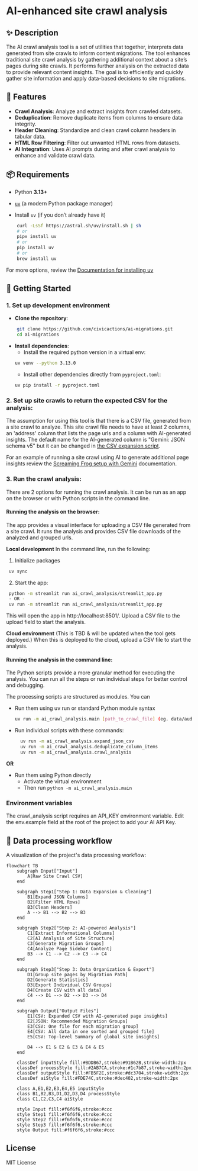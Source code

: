 # AI-enhanced site crawl analysis

## ✨ Description
The AI crawl analysis tool is a set of utilities that together, interprets data generated from site crawls to inform content migrations. The tool enhances traditional site crawl analysis by gathering additional context about a site’s pages during site crawls. It performs further analysis on the extracted data to provide relevant content insights. The goal is to efficiently and quickly gather site information and apply data-based decisions to site migrations.

## 🚀 Features
- **Crawl Analysis**: Analyze and extract insights from crawled datasets.
- **Deduplication**: Remove duplicate items from columns to ensure data integrity.
- **Header Cleaning**: Standardize and clean crawl column headers in tabular data.
- **HTML Row Filtering**: Filter out unwanted HTML rows from datasets.
- **AI Integration**: Uses AI prompts during and after crawl analysis to enhance and validate crawl data.

## 📦 Requirements

- Python **3.13+**
- [`uv`](https://docs.astral.sh/uv/) (a modern Python package manager)

- Install `uv` (if you don’t already have it)
``` bash
    curl -LsSf https://astral.sh/uv/install.sh | sh
    # or
    pipx install uv
    # or
    pip install uv
    # or
    brew install uv
```

For more options, review the [Documentation for installing uv](https://docs.astral.sh/uv/getting-started/installation/)


## 🔧 Getting Started
### 1. Set up development environment
- **Clone the repository**:
```bash
    git clone https://github.com/civicactions/ai-migrations.git
    cd ai-migrations
```

- **Install dependencies**:
   - Install the required python version in a virtual env:
   ```bash
   uv venv --python 3.13.0
   ```
   - Install other dependencies directly from `pyproject.toml`:
   ```bash
   uv pip install -r pyproject.toml
   ```

### 2. Set up site crawls to return the expected CSV for the analysis:
The assumption for using this tool is that there is a CSV file, generated from a site crawl to analyze. This site crawl file needs to have at least 2 columns, an 'address' column that lists the page urls and a column with AI-generated insights. The default name for the AI-generated column is "Gemini: JSON schema v5" but it can be changed in [the CSV expansion script](ai_crawl_analysis/expand_json_csv.py).

For an example of running a site crawl using AI to generate additional page insights review the [Screaming Frog setup with Gemini](docs/screaming-frog-ai-setup.md) documentation.

### 3. Run the crawl analysis:
There are 2 options for running the crawl analysis. It can be run as an app on the browser or with Python scripts in the command line.

#### Running the analysis on the browser:
The app provides a visual interface for uploading a CSV file generated from a site crawl. It runs the analysis and provides CSV file downloads of the analyzed and grouped urls.

**Local development**
In the command line, run the following:
1. Initialize packages
  ```bash
   uv sync
  ```
2. Start the app:
  ```bash
   python -m streamlit run ai_crawl_analysis/streamlit_app.py
   - OR -
   uv run -m streamlit run ai_crawl_analysis/streamlit_app.py
   ```
This will open the app in http://localhost:8501/.
Upload a CSV file to the upload field to start the analysis.

**Cloud environment**
(This is TBD & will be updated when the tool gets deployed.)
When this is deployed to the cloud, upload a CSV file to start the analysis.


#### Running the analysis in the command line:
The Python scripts provide a more granular method for executing the analysis. You can run all the steps or run individual steps for better control and debugging.

The processing scripts are structured as modules. You can
- Run them using uv run or standard Python module syntax
   ```bash
   uv run -m ai_crawl_analysis.main [path_to_crawl_file] (eg. data/audit-inputs/sample-seed-fund.csv)
   ```
- Run individual scripts with these commands:
   ```bash
     uv run -m ai_crawl_analysis.expand_json_csv
     uv run -m ai_crawl_analysis.deduplicate_column_items
     uv run -m ai_crawl_analysis.crawl_analysis
  ```
**OR**

- Run them using Python directly
  - Activate the virtual environment
  - Then run `python -m ai_crawl_analysis.main`


### Environment variables
The crawl_analysis script requires an API_KEY environment variable. Edit the env.example field at the root of the project to add your AI API Key.


## 🔄 Data processing workflow

A visualization of the project's data processing workflow:


```mermaid
flowchart TB
    subgraph Input["Input"]
        A[Raw Site Crawl CSV]
    end

    subgraph Step1["Step 1: Data Expansion & Cleaning"]
        B1[Expand JSON Columns]
        B2[Filter HTML Rows]
        B3[Clean Headers]
        A --> B1 --> B2 --> B3
    end

    subgraph Step2["Step 2: AI-powered Analysis"]
        C1[Extract Informational Columns]
        C2[AI Analysis of Site Structure]
        C3[Generate Migration Groups]
        C4[Analyze Page Sidebar Content]
        B3 --> C1 --> C2 --> C3 --> C4
    end

    subgraph Step3["Step 3: Data Organization & Export"]
        D1[Group site pages by Migration Path]
        D2[Generate Statistics]
        D3[Export Individual CSV Groups]
        D4[Create CSV with all data]
        C4 --> D1 --> D2 --> D3 --> D4
    end

    subgraph Output["Output Files"]
        E1[CSV: Expanded CSV with AI-generated page insights]
        E2[JSON: Recommended Migration Groups]
        E3[CSV: One file for each migration group]
        E4[CSV: All data in one sorted and grouped file]
        E5[CSV: Top-level Summary of global site insights]

        D4 --> E1 & E2 & E3 & E4 & E5
    end

    classDef inputStyle fill:#BDDB67,stroke:#91B62B,stroke-width:2px
    classDef processStyle fill:#2AB7CA,stroke:#1c7b87,stroke-width:2px
    classDef outputStyle fill:#FB5F2E,stroke:#dc3704,stroke-width:2px
    classDef aiStyle fill:#FDE74C,stroke:#dec402,stroke-width:2px

    class A,E1,E2,E3,E4,E5 inputStyle
    class B1,B2,B3,D1,D2,D3,D4 processStyle
    class C1,C2,C3,C4 aiStyle

    style Input fill:#f6f6f6,stroke:#ccc
    style Step1 fill:#f6f6f6,stroke:#ccc
    style Step2 fill:#f6f6f6,stroke:#ccc
    style Step3 fill:#f6f6f6,stroke:#ccc
    style Output fill:#f6f6f6,stroke:#ccc
```

## License

MIT License
